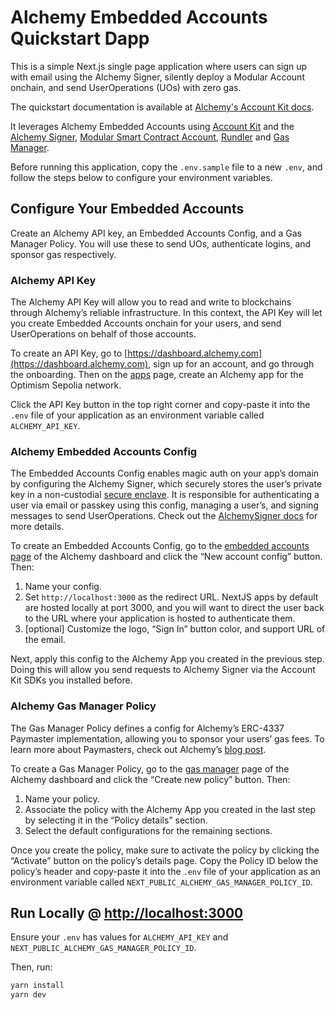 # Alchemy Embedded Accounts Quickstart Dapp

This is a simple Next.js single page application where users can sign up with email using the Alchemy Signer, silently deploy a Modular Account onchain, and send UserOperations (UOs) with zero gas.

The quickstart documentation is available at [Alchemy's Account Kit docs](https://accountkit.alchemy.com/getting-started/setup.html).

It leverages Alchemy Embedded Accounts using [Account Kit](https://accountkit.alchemy.com/) and the [Alchemy Signer](https://accountkit.alchemy.com/packages/aa-alchemy/signer/overview.html), [Modular Smart Contract Account](https://github.com/alchemyplatform/modular-account), [Rundler](https://github.com/alchemyplatform/rundler) and [Gas Manager](https://docs.alchemy.com/docs/gas-manager-services).

Before running this application, copy the `.env.sample` file to a new `.env`, and follow the steps below to configure your environment variables.

## Configure Your Embedded Accounts

Create an Alchemy API key, an Embedded Accounts Config, and a Gas Manager Policy. You will use these to send UOs, authenticate logins, and sponsor gas respectively.

### Alchemy API Key

The Alchemy API Key will allow you to read and write to blockchains through Alchemy’s reliable infrastructure. In this context, the API Key will let you create Embedded Accounts onchain for your users, and send UserOperations on behalf of those accounts.

To create an API Key, go to [https://dashboard.alchemy.com](https://dashboard.alchemy.com), sign up for an account, and go through the onboarding. Then on the [apps](https://dashboard.alchemy.com/apps) page, create an Alchemy app for the Optimism Sepolia network.

Click the API Key button in the top right corner and copy-paste it into the `.env` file of your application as an environment variable called `ALCHEMY_API_KEY`.

### Alchemy Embedded Accounts Config

The Embedded Accounts Config enables magic auth on your app’s domain by configuring the Alchemy Signer, which securely stores the user’s private key in a non-custodial [secure enclave](https://docs.turnkey.com/security/our-approach). It is responsible for authenticating a user via email or passkey using this config, managing a user’s, and signing messages to send UserOperations. Check out the [AlchemySigner docs](https://accountkit.alchemy.com/packages/aa-alchemy/signer/overview.html) for more details.

To create an Embedded Accounts Config, go to the [embedded accounts page](https://dashboard.alchemy.com/accounts) of the Alchemy dashboard and click the “New account config” button. Then:

1. Name your config.
2. Set `http://localhost:3000` as the redirect URL. NextJS apps by default are hosted locally at port 3000, and you will want to direct the user back to the URL where your application is hosted to authenticate them.
3. [optional] Customize the logo, “Sign In” button color, and support URL of the email.

Next, apply this config to the Alchemy App you created in the previous step. Doing this will allow you send requests to Alchemy Signer via the Account Kit SDKs you installed before.

### Alchemy Gas Manager Policy

The Gas Manager Policy defines a config for Alchemy’s ERC-4337 Paymaster implementation, allowing you to sponsor your users’ gas fees. To learn more about Paymasters, check out Alchemy’s [blog post](https://www.alchemy.com/overviews/what-is-a-paymaster).

To create a Gas Manager Policy, go to the [gas manager](https://dashboard.alchemy.com/gas-manager) page of the Alchemy dashboard and click the “Create new policy” button. Then:

1. Name your policy.
2. Associate the policy with the Alchemy App you created in the last step by selecting it in the “Policy details” section.
3. Select the default configurations for the remaining sections.

Once you create the policy, make sure to activate the policy by clicking the “Activate” button on the policy’s details page. Copy the Policy ID below the policy’s header and copy-paste it into the `.env` file of your application as an environment variable called `NEXT_PUBLIC_ALCHEMY_GAS_MANAGER_POLICY_ID`.

## Run Locally @ [http://localhost:3000](http://localhost:3000)

Ensure your `.env` has values for `ALCHEMY_API_KEY` and `NEXT_PUBLIC_ALCHEMY_GAS_MANAGER_POLICY_ID`.

Then, run:

```bash
yarn install
yarn dev
```
